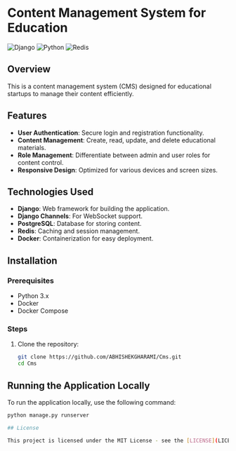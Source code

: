 # Content Management System for Education
![Django](https://img.shields.io/badge/Django-v3.2.0-brightgreen)
![Python](https://img.shields.io/badge/Python-v3.9.0-blue)
![Redis](https://img.shields.io/badge/Redis-v6.2.0-red)

## Overview
This is a content management system (CMS) designed for educational startups to manage their content efficiently.

## Features
- **User Authentication**: Secure login and registration functionality.
- **Content Management**: Create, read, update, and delete educational materials.
- **Role Management**: Differentiate between admin and user roles for content control.
- **Responsive Design**: Optimized for various devices and screen sizes.

## Technologies Used
- **Django**: Web framework for building the application.
- **Django Channels**: For WebSocket support.
- **PostgreSQL**: Database for storing content.
- **Redis**: Caching and session management.
- **Docker**: Containerization for easy deployment.

## Installation
### Prerequisites
- Python 3.x
- Docker
- Docker Compose

### Steps
1. Clone the repository:
   ```bash
   git clone https://github.com/ABHISHEKGHARAMI/Cms.git
   cd Cms

## Running the Application Locally

To run the application locally, use the following command:

```bash
python manage.py runserver

## License

This project is licensed under the MIT License - see the [LICENSE](LICENSE) file for details.
